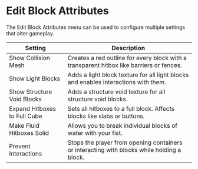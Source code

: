 # Edit Block Attributes

The Edit Block Attributes menu can be used to configure multiple settings that alter gameplay.

| Setting                      | Description                                                                                |
| ---------------------------- | ------------------------------------------------------------------------------------------ |
| Show Collision Mesh          | Creates a red outline for every block with a transparent hitbox like barriers or fences.   |
| Show Light Blocks            | Adds a light block texture for all light blocks and enables interactions with them.                |
| Show Structure Void Blocks   | Adds a structure void texture for all structure void blocks.                                          |
| Expand Hitboxes to Full Cube | Sets all hitboxes to a full block. Affects blocks like slabs or buttons.                   |
| Make Fluid Hitboxes Solid    | Allows you to break individual blocks of water with your fist.                             |
| Prevent Interactions         | Stops the player from opening containers or interacting with blocks while holding a block. |
